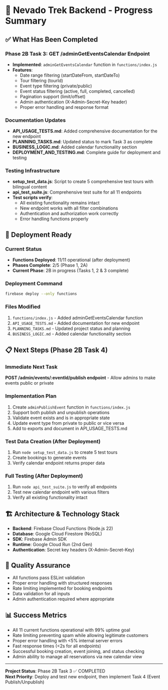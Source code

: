 # 🎯 Nevado Trek Backend - Progress Summary

## ✅ What Has Been Completed

### Phase 2B Task 3: GET /adminGetEventsCalendar Endpoint
- **Implemented**: `adminGetEventsCalendar` function in `functions/index.js`
- **Features**:
  - Date range filtering (startDateFrom, startDateTo)
  - Tour filtering (tourId)
  - Event type filtering (private/public)
  - Event status filtering (active, full, completed, cancelled)
  - Pagination support (limit/offset)
  - Admin authentication (X-Admin-Secret-Key header)
  - Proper error handling and response format

### Documentation Updates
- **API_USAGE_TESTS.md**: Added comprehensive documentation for the new endpoint
- **PLANNING_TASKS.md**: Updated status to mark Task 3 as complete
- **BUSINESS_LOGIC.md**: Added calendar functionality section
- **DEPLOYMENT_AND_TESTING.md**: Complete guide for deployment and testing

### Testing Infrastructure
- **setup_test_data.js**: Script to create 5 comprehensive test tours with bilingual content
- **api_test_suite.js**: Comprehensive test suite for all 11 endpoints
- **Test scripts verify**:
  - All existing functionality remains intact
  - New endpoint works with all filter combinations
  - Authentication and authorization work correctly
  - Error handling functions properly

## 🚀 Deployment Ready

### Current Status
- **Functions Deployed**: 11/11 operational (after deployment)
- **Phases Complete**: 2/5 (Phase 1, 2A)
- **Current Phase**: 2B in progress (Tasks 1, 2 & 3 complete)

### Deployment Command
```bash
firebase deploy --only functions
```

### Files Modified
1. `functions/index.js` - Added adminGetEventsCalendar function
2. `API_USAGE_TESTS.md` - Added documentation for new endpoint
3. `PLANNING_TASKS.md` - Updated project status and planning
4. `BUSINESS_LOGIC.md` - Added calendar functionality section

## 📋 Next Steps (Phase 2B Task 4)

### Immediate Next Task
**POST /admin/events/:eventId/publish endpoint** - Allow admins to make events public or private

### Implementation Plan
1. Create `adminPublishEvent` function in `functions/index.js`
2. Support both publish and unpublish operations
3. Validate event exists and is in appropriate state
4. Update event type from private to public or vice versa
5. Add to exports and document in API_USAGE_TESTS.md

### Test Data Creation (After Deployment)
1. Run `node setup_test_data.js` to create 5 test tours
2. Create bookings to generate events
3. Verify calendar endpoint returns proper data

### Full Testing (After Deployment) 
1. Run `node api_test_suite.js` to verify all endpoints
2. Test new calendar endpoint with various filters
3. Verify all existing functionality intact

## 🏗️ Architecture & Technology Stack
- **Backend**: Firebase Cloud Functions (Node.js 22)
- **Database**: Google Cloud Firestore (NoSQL)
- **SDK**: Firebase Admin SDK
- **Runtime**: Google Cloud Run (2nd Gen)
- **Authentication**: Secret key headers (X-Admin-Secret-Key)

## 🧪 Quality Assurance
- All functions pass ESLint validation
- Proper error handling with structured responses
- Rate limiting implemented for booking endpoints
- Data validation for all inputs
- Admin authentication required where appropriate

## 📊 Success Metrics
- All 11 current functions operational with 99% uptime goal
- Rate limiting preventing spam while allowing legitimate customers
- Proper error handling with <5% internal server errors
- Fast response times (<2s for all endpoints)
- Successful booking creation, event joining, and status checking
- Admin ability to manage all reservations via new calendar view

---
**Project Status**: Phase 2B Task 3 ✅ COMPLETED  
**Next Priority**: Deploy and test new endpoint, then implement Task 4 (Event Publish/Unpublish)